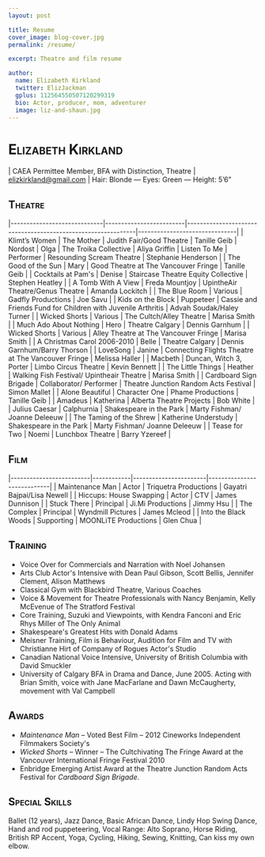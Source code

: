 ```yaml
---
layout: post

title: Resume
cover_image: blog-cover.jpg
permalink: /resume/

excerpt: Theatre and film resume

author:
  name: Elizabeth Kirkland
  twitter: ElizJackman
  gplus: 112564550507120299319
  bio: Actor, producer, mom, adventurer
  image: liz-and-shaun.jpg
---
```


<style>
h1, h2 { font-variant: small-caps; }
article .container>header, article .container>section, article .container>footer {
margin: 0 4em;
}
td { vertical-align: top; padding: 0.5em; }

/* Columns widths of a four-column table. */
table td:nth-child(1) { width: 30%; }
table td:nth-child(2) { width: 20%; }
table td:nth-child(3) { width: 30%; }
table td:nth-child(4) { width: 20%; }
</style>

Elizabeth Kirkland
================================================================================

| CAEA Permittee Member, BFA with Distinction, Theatre
| elizkirkland@gmail.com
| Hair: Blonde &mdash; Eyes: Green &mdash; Height: 5’6”

Theatre
--------------------------------------------------------------------------------

|-----------------------------|-------------------------|--------------------------------------------------------------|-------------------------------|
| Klimt’s Women               | The Mother              | Judith Fair/Good Theatre                                     | Tanille Geib
| Nordost                     | Olga                    | The Troika Collective                                        | Aliya Griffin
| Listen To Me                | Performer               | Resounding Scream Theatre                                    | Stephanie Henderson           |
| The Good of the Sun         | Mary                    | Good Theatre at The Vancouver Fringe                         | Tanille Geib                  |
| Cocktails at Pam's          | Denise                  | Staircase Theatre Equity Collective                          | Stephen Heatley               |
| A Tomb With A View          | Freda Mountjoy          | UpintheAir Theatre/Genus Theatre                             | Amanda Lockitch               |
| The Blue Room               | Various                 | Gadfly Productions                                           | Joe Savu                      |
| Kids on the Block           | Puppeteer               | Cassie and Friends Fund for Children with Juvenile Arthritis | Advah Soudak/Haley Turner     |
| Wicked Shorts               | Various                 | The Cultch/Alley Theatre                                     | Marisa Smith                  |
| Much Ado About Nothing      | Hero                    | Theatre Calgary                                              | Dennis Garnhum                |
| Wicked Shorts               | Various                 | Alley Theatre at The Vancouver Fringe                        | Marisa Smith                  |
| A Christmas Carol 2006-2010 | Belle                   | Theatre Calgary                                              | Dennis Garnhum/Barry Thorson  |
| LoveSong                    | Janine                  | Connecting Flights Theatre at The Vancouver Fringe           | Melissa Haller                |
| Macbeth                     | Duncan, Witch 3, Porter | Limbo Circus Theatre                                         | Kevin Bennett                 |
| The Little Things           | Heather                 | Walking Fish Festival/ Upintheair Theatre                    | Marisa Smith                  |
| Cardboard Sign Brigade      | Collaborator/ Performer | Theatre Junction Random Acts Festival                        | Simon Mallet                  |
| Alone Beautiful             | Character One           | Phame Productions                                            | Tanille Geib                  |
| Amadeus                     | Katherina               | Alberta Theatre Projects                                     | Bob White                     |
| Julius Caesar               | Calphurnia              | Shakespeare in the Park                                      | Marty Fishman/ Joanne Deleeuw |
| The Taming of the Shrew     | Katherine Understudy    | Shakespeare in the Park                                      | Marty Fishman/ Joanne Deleeuw |
| Tease for Two               | Noemi                   | Lunchbox Theatre                                             | Barry Yzereef                 |

Film
--------------------------------------------------------------------------------

|-------------------------|------------|-----------------------|----------------------------|
| Maintenance Man         | Actor      | Triquetra Productions | Gayatri Bajpai/Lisa Newell |
| Hiccups: House Swapping | Actor      | CTV                   | James Dunnison             |
| Stuck There             | Principal  | Ji.Mi Productions     | Jimmy Hsu                  |
| The Complex             | Principal  | Wyndmill Pictures     | James Mcleod               |
| Into the Black Woods    | Supporting | MOONLiTE Productions  | Glen Chua                  |

Training
--------------------------------------------------------------------------------

+ Voice Over for Commercials and Narration with Noel Johansen
+ Arts Club Actor's Intensive with Dean Paul Gibson, Scott Bellis, Jennifer Clement, Alison Matthews
+ Classical Gym with Blackbird Theatre, Various Coaches
+ Voice & Movement for Theatre Professionals with Nancy Benjamin, Kelly McEvenue of The Stratford Festival
+ Core Training, Suzuki and Viewpoints, with Kendra Fanconi and Eric Rhys Miller of The Only Animal
+ Shakespeare's Greatest Hits with Donald Adams
+ Meisner Training, Film is Behaviour, Audition for Film and TV with Christianne Hirt of Company of Rogues Actor's Studio
+ Canadian National Voice Intensive, University of British Columbia with David Smuckler
+ University of Calgary BFA in Drama and Dance, June 2005. Acting with Brian Smith, voice with Jane MacFarlane and Dawn McCaugherty, movement with Val Campbell

Awards
--------------------------------------------------------------------------------

+ *Maintenance Man* – Voted Best Film – 2012 Cineworks Independent Filmmakers Society's
+ *Wicked Shorts* – Winner – The Cultchivating The Fringe Award at the Vancouver International Fringe Festival 2010
+ Enbridge Emerging Artist Award at the Theatre Junction Random Acts Festival for *Cardboard Sign Brigade*.

Special Skills
--------------------------------------------------------------------------------

Ballet (12 years), Jazz Dance, Basic African Dance, Lindy Hop Swing Dance, Hand and rod puppeteering, Vocal Range: Alto Soprano, Horse Riding, British RP Accent, Yoga, Cycling, Hiking, Sewing, Knitting, Can kiss my own elbow.
